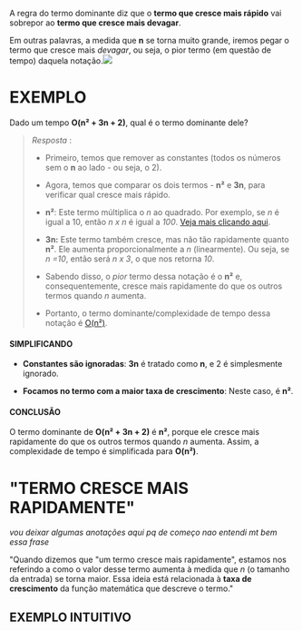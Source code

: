 A regra do termo dominante diz que o **termo que cresce mais rápido** vai sobrepor ao **termo que cresce mais devagar**.

Em outras palavras, a medida que **n** se torna muito grande, iremos pegar o termo que cresce mais *devagar*, ou seja, o pior termo (em questão de tempo) daquela notação.![](Pasted%20image%2020241119003910.png)


# EXEMPLO
Dado um tempo **O(n² + 3n + 2)**, qual é o termo dominante dele?

> *Resposta* : 
> - Primeiro, temos que remover as constantes (todos os números sem o **n** ao lado - ou seja, o 2).
> 
> - Agora, temos que comparar os dois termos - **n²** e **3n**, para verificar qual cresce mais rápido.
> 
> - **n²**: Este termo múltiplica o *n* ao quadrado. Por exemplo, se *n* é igual a 10, então *n x n* é igual a *100*. [Veja mais clicando aqui](O(n²).md).
> 
> - **3n:** Este termo também cresce, mas não tão rapidamente quanto **n²**. Ele aumenta proporcionalmente a *n* (linearmente). Ou seja, se *n =10*, então será *n x 3*, o que nos retorna *10*.
> 
> - Sabendo disso, o *pior* termo dessa notação é o **n²** e, consequentemente, cresce mais rapidamente do que os outros termos quando *n* aumenta.
> - Portanto, o termo dominante/complexidade de tempo dessa notação é [O(n²)](O(n²).md).

#### SIMPLIFICANDO
- **Constantes são ignoradas**: **3n** é tratado como **n**, e 2 é simplesmente ignorado.

- **Focamos no termo com a maior taxa de crescimento**: Neste caso, é **n²**.

#### CONCLUSÃO
O termo dominante de **O(n² + 3n + 2)** é **n²**, porque ele cresce mais rapidamente do que os outros termos quando *n* aumenta. Assim, a complexidade de tempo é simplificada para **O(n²)**.



# "TERMO CRESCE MAIS RAPIDAMENTE"
*vou deixar algumas anotações aqui pq de começo nao entendi mt bem essa frase*

"Quando dizemos que "um termo cresce mais rapidamente", estamos nos referindo a como o valor desse termo aumenta à medida que *n* (o tamanho da entrada) se torna maior. Essa ideia está relacionada à **taxa de crescimento** da função matemática que descreve o termo."


## EXEMPLO INTUITIVO